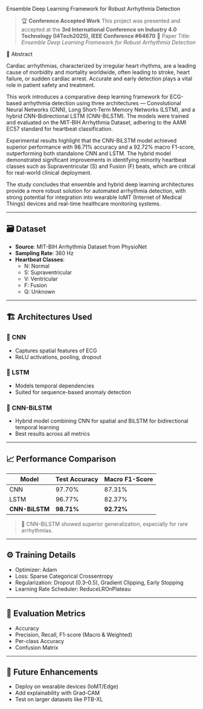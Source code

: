 Ensemble Deep Learning Framework for Robust Arrhythmia Detection

> 🏆 **Conference Accepted Work**
> This project was presented and accepted at the **3rd International Conference on Industry 4.0 Technology (I4Tech2025), IEEE Conference #64670**
> 📄 Paper Title: *Ensemble Deep Learning Framework for Robust Arrhythmia Detection*

📌 Abstract

Cardiac arrhythmias, characterized by irregular heart rhythms, are a leading cause of morbidity and mortality worldwide, often leading to stroke, heart failure, or sudden cardiac arrest. Accurate and early detection plays a vital role in patient safety and treatment.

This work introduces a comparative deep learning framework for ECG-based arrhythmia detection using three architectures — Convolutional Neural Networks (CNN), Long Short-Term Memory Networks (LSTM), and a hybrid CNN-Bidirectional LSTM (CNN-BiLSTM). The models were trained and evaluated on the MIT-BIH Arrhythmia Dataset, adhering to the AAMI EC57 standard for heartbeat classification.

Experimental results highlight that the CNN-BiLSTM model achieved superior performance with 98.71% accuracy and a 92.72% macro F1-score, outperforming both standalone CNN and LSTM. The hybrid model demonstrated significant improvements in identifying minority heartbeat classes such as Supraventricular (S) and Fusion (F) beats, which are critical for real-world clinical deployment.

The study concludes that ensemble and hybrid deep learning architectures provide a more robust solution for automated arrhythmia detection, with strong potential for integration into wearable IoMT (Internet of Medical Things) devices and real-time healthcare monitoring systems.

---

## 🗃️ Dataset

- **Source**: MIT-BIH Arrhythmia Dataset from PhysioNet
- **Sampling Rate**: 360 Hz
- **Heartbeat Classes**:  
  - N: Normal  
  - S: Supraventricular  
  - V: Ventricular  
  - F: Fusion  
  - Q: Unknown

---

## 🏗️ Architectures Used

### 🔹 CNN
- Captures spatial features of ECG
- ReLU activations, pooling, dropout

### 🔹 LSTM
- Models temporal dependencies
- Suited for sequence-based anomaly detection

### 🔹 CNN-BiLSTM
- Hybrid model combining CNN for spatial and BiLSTM for bidirectional temporal learning
- Best results across all metrics

---

## 📈 Performance Comparison

| Model        | Test Accuracy | Macro F1-Score |
|--------------|---------------|----------------|
| CNN          | 97.70%        | 87.31%         |
| LSTM         | 96.77%        | 82.37%         |
| **CNN-BiLSTM** | **98.71%**    | **92.72%**     |

> 🔬 CNN-BiLSTM showed superior generalization, especially for rare arrhythmias.

---

## ⚙️ Training Details

- Optimizer: Adam
- Loss: Sparse Categorical Crossentropy
- Regularization: Dropout (0.3–0.5), Gradient Clipping, Early Stopping
- Learning Rate Scheduler: ReduceLROnPlateau

---

## 🧪 Evaluation Metrics

- Accuracy
- Precision, Recall, F1-score (Macro & Weighted)
- Per-class Accuracy
- Confusion Matrix

---

## 🚀 Future Enhancements

- Deploy on wearable devices (IoMT/Edge)
- Add explainability with Grad-CAM
- Test on larger datasets like PTB-XL
